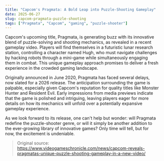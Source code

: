 ```yaml
---
title: "Capcom's Pragmata: A Bold Leap into Puzzle-Shooting Gameplay"
date: 2025-06-27
slug: capcom-pragmata-puzzle-shooting
tags: ["Pragmata", "Capcom", "gaming", "puzzle-shooter"]
---
```


Capcom's upcoming title, Pragmata, is generating buzz with its innovative blend of puzzle-solving and shooting mechanics, as revealed in a recent gameplay video. Players will find themselves in a futuristic lunar research station, controlling a character named Hugh, who must navigate challenges by hacking robots through a mini-game while simultaneously engaging them in combat. This unique gameplay approach promises to deliver a fresh experience in the crowded gaming landscape.

Originally announced in June 2020, Pragmata has faced several delays, now slated for a 2026 release. The anticipation surrounding the game is palpable, especially given Capcom's reputation for quality titles like Monster Hunter and Resident Evil. Early impressions from media previews indicate that the game is polished and intriguing, leaving players eager for more details on how its mechanics will unfold over a potentially expansive gameplay experience.

As we look forward to its release, one can't help but wonder: will Pragmata redefine the puzzle-shooter genre, or will it simply be another addition to the ever-growing library of innovative games? Only time will tell, but for now, the excitement is undeniable.

> Original source: https://www.videogameschronicle.com/news/capcom-reveals-pragmatas-unique-puzzle-shooting-gameplay-in-a-new-video/